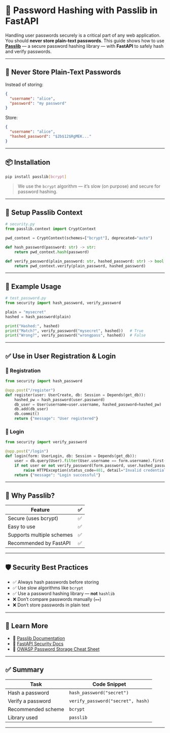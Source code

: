 # 🔐 Password Hashing with Passlib in FastAPI

Handling user passwords securely is a critical part of any web application. You should **never store plain-text passwords**. This guide shows how to use **[Passlib](https://passlib.readthedocs.io/en/stable/)** — a secure password hashing library — with **FastAPI** to safely hash and verify passwords.

---

## 🚫 Never Store Plain-Text Passwords

Instead of storing:

```json
{
  "username": "alice",
  "password": "my password"
}
```

Store:

```json
{
  "username": "alice",
  "hashed_password": "$2b$12$RgMEK..."
}
```

---

## 📦 Installation

```bash
pip install passlib[bcrypt]
```

> We use the `bcrypt` algorithm — it’s slow (on purpose) and secure for password hashing.

---

## 🔧 Setup Passlib Context

```python
# security.py
from passlib.context import CryptContext

pwd_context = CryptContext(schemes=["bcrypt"], deprecated="auto")

def hash_password(password: str) -> str:
    return pwd_context.hash(password)

def verify_password(plain_password: str, hashed_password: str) -> bool:
    return pwd_context.verify(plain_password, hashed_password)
```

---

## 🧪 Example Usage

```python
# test_password.py
from security import hash_password, verify_password

plain = "mysecret"
hashed = hash_password(plain)

print("Hashed:", hashed)
print("Match?", verify_password("mysecret", hashed))   # True
print("Wrong?", verify_password("wrongpass", hashed))  # False
```

---

## ✅ Use in User Registration & Login

### 🔐 Registration

```python
from security import hash_password

@app.post("/register")
def register(user: UserCreate, db: Session = Depends(get_db)):
    hashed_pw = hash_password(user.password)
    db_user = User(username=user.username, hashed_password=hashed_pw)
    db.add(db_user)
    db.commit()
    return {"message": "User registered"}
```

### 🔐 Login

```python
from security import verify_password

@app.post("/login")
def login(form: UserLogin, db: Session = Depends(get_db)):
    user = db.query(User).filter(User.username == form.username).first()
    if not user or not verify_password(form.password, user.hashed_password):
        raise HTTPException(status_code=401, detail="Invalid credentials")
    return {"message": "Login successful"}
```

---

## 🔐 Why Passlib?

| Feature                   | ✅  |
| ------------------------- | --- |
| Secure (uses bcrypt)      | ✅  |
| Easy to use               | ✅  |
| Supports multiple schemes | ✅  |
| Recommended by FastAPI    | ✅  |

---

## 🛡️ Security Best Practices

- ✅ Always hash passwords before storing
- ✅ Use slow algorithms like `bcrypt`
- ✅ Use a password hashing library — **not** `hashlib`
- ❌ Don’t compare passwords manually (`==`)
- ❌ Don’t store passwords in plain text

---

## 📘 Learn More

- 🔗 [Passlib Documentation](https://passlib.readthedocs.io/en/stable/)
- 🔗 [FastAPI Security Docs](https://fastapi.tiangolo.com/tutorial/security/)
- 🔐 [OWASP Password Storage Cheat Sheet](https://cheatsheetseries.owasp.org/cheatsheets/Password_Storage_Cheat_Sheet.html)

---

## ✅ Summary

| Task               | Code Snippet                      |
| ------------------ | --------------------------------- |
| Hash a password    | `hash_password("secret")`         |
| Verify a password  | `verify_password("secret", hash)` |
| Recommended scheme | `bcrypt`                          |
| Library used       | `passlib`                         |

---
